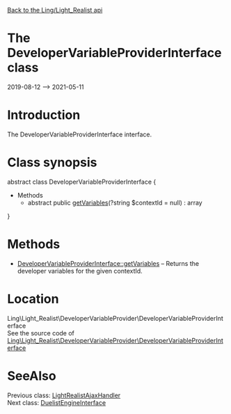 [Back to the Ling/Light_Realist api](https://github.com/lingtalfi/Light_Realist/blob/master/doc/api/Ling/Light_Realist.md)



The DeveloperVariableProviderInterface class
================
2019-08-12 --> 2021-05-11






Introduction
============

The DeveloperVariableProviderInterface interface.



Class synopsis
==============


abstract class <span class="pl-k">DeveloperVariableProviderInterface</span>  {

- Methods
    - abstract public [getVariables](https://github.com/lingtalfi/Light_Realist/blob/master/doc/api/Ling/Light_Realist/DeveloperVariableProvider/DeveloperVariableProviderInterface/getVariables.md)(?string $contextId = null) : array

}






Methods
==============

- [DeveloperVariableProviderInterface::getVariables](https://github.com/lingtalfi/Light_Realist/blob/master/doc/api/Ling/Light_Realist/DeveloperVariableProvider/DeveloperVariableProviderInterface/getVariables.md) &ndash; Returns the developer variables for the given contextId.





Location
=============
Ling\Light_Realist\DeveloperVariableProvider\DeveloperVariableProviderInterface<br>
See the source code of [Ling\Light_Realist\DeveloperVariableProvider\DeveloperVariableProviderInterface](https://github.com/lingtalfi/Light_Realist/blob/master/DeveloperVariableProvider/DeveloperVariableProviderInterface.php)



SeeAlso
==============
Previous class: [LightRealistAjaxHandler](https://github.com/lingtalfi/Light_Realist/blob/master/doc/api/Ling/Light_Realist/AjaxHandler/LightRealistAjaxHandler.md)<br>Next class: [DuelistEngineInterface](https://github.com/lingtalfi/Light_Realist/blob/master/doc/api/Ling/Light_Realist/DuelistEngine/DuelistEngineInterface.md)<br>
